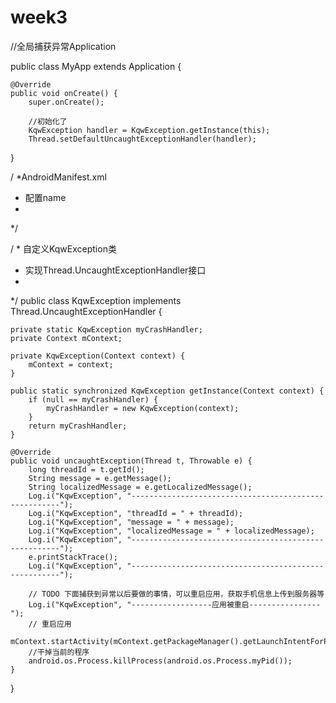 # week3
//全局捕获异常Application

public class MyApp extends Application {


    @Override
    public void onCreate() {
        super.onCreate();

        //初始化了
        KqwException handler = KqwException.getInstance(this);
        Thread.setDefaultUncaughtExceptionHandler(handler);
        
}



/ *AndroidManifest.xml 
  * 配置name
  *
  */
<application
        android:name=".MyApp"
        android:allowBackup="true"
        android:icon="@mipmap/ic_launcher"
        android:label="@string/app_name"
        android:roundIcon="@mipmap/ic_launcher_round"
        android:supportsRtl="true"
        android:theme="@style/AppTheme">
</application>



/ * 自定义KqwException类
  * 实现Thread.UncaughtExceptionHandler接口
  *
  */
public class KqwException implements Thread.UncaughtExceptionHandler {


    private static KqwException myCrashHandler;
    private Context mContext;

    private KqwException(Context context) {
        mContext = context;
    }

    public static synchronized KqwException getInstance(Context context) {
        if (null == myCrashHandler) {
            myCrashHandler = new KqwException(context);
        }
        return myCrashHandler;
    }

    @Override
    public void uncaughtException(Thread t, Throwable e) {
        long threadId = t.getId();
        String message = e.getMessage();
        String localizedMessage = e.getLocalizedMessage();
        Log.i("KqwException", "------------------------------------------------------");
        Log.i("KqwException", "threadId = " + threadId);
        Log.i("KqwException", "message = " + message);
        Log.i("KqwException", "localizedMessage = " + localizedMessage);
        Log.i("KqwException", "------------------------------------------------------");
        e.printStackTrace();
        Log.i("KqwException", "------------------------------------------------------");

        // TODO 下面捕获到异常以后要做的事情，可以重启应用，获取手机信息上传到服务器等
        Log.i("KqwException", "------------------应用被重启----------------");
        // 重启应用
        mContext.startActivity(mContext.getPackageManager().getLaunchIntentForPackage(mContext.getPackageName()));
        //干掉当前的程序
        android.os.Process.killProcess(android.os.Process.myPid());
    }
}

